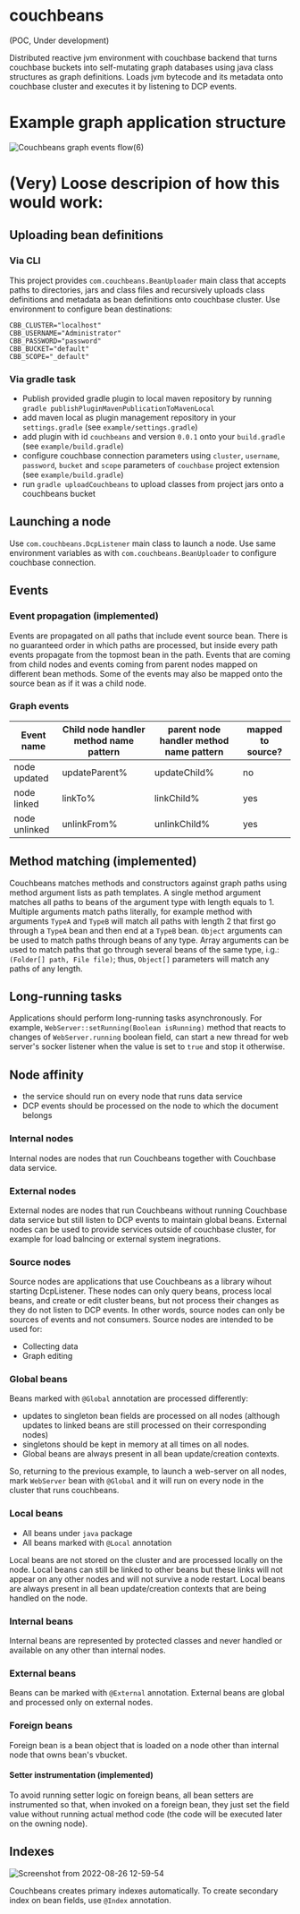 # couchbeans
(POC, Under development)

Distributed reactive jvm environment with couchbase backend that turns couchbase buckets into self-mutating graph databases using java class structures as graph definitions.
Loads jvm bytecode and its metadata onto couchbase cluster and executes it by listening to DCP events.

# Example graph application structure
![Couchbeans graph events flow(6)](https://user-images.githubusercontent.com/807041/186948772-f986e6a7-3f86-4544-9dee-a92fa9fb3492.png)


# (Very) Loose descripion of how this would work:

## Uploading bean definitions
### Via CLI
This project provides `com.couchbeans.BeanUploader` main class that accepts paths to directories, jars and class files and recursively uploads class definitions and metadata as bean definitions onto couchbase cluster. Use environment to configure bean destinations:
```
CBB_CLUSTER="localhost"
CBB_USERNAME="Administrator"
CBB_PASSWORD="password"
CBB_BUCKET="default"
CBB_SCOPE="_default"
```
### Via gradle task
- Publish provided gradle plugin to local maven repository by running `gradle publishPluginMavenPublicationToMavenLocal`
- add maven local as plugin management repository in your `settings.gradle` (see `example/settings.gradle`)
- add plugin with id `couchbeans` and version `0.0.1` onto your `build.gradle` (see `example/build.gradle`)
- configure couchbase connection parameters using `cluster`, `username`, `password`, `bucket` and `scope` parameters of `couchbase` project extension (see `example/build.gradle`)
- run `gradle uploadCouchbeans` to upload classes from project jars onto a couchbeans bucket

## Launching a node
Use `com.couchbeans.DcpListener` main class to launch a node. 
Use same environment variables as with `com.couchbeans.BeanUploader` to configure couchbase connection.

## Events
### Event propagation (implemented)
Events are propagated on all paths that include event source bean.
There is no guaranteed order in which paths are processed,
 but inside every path events propagate from the topmost bean in the path.
Events that are coming from child nodes and events coming from parent nodes mapped on different bean methods.
Some of the events may also be mapped onto the source bean as if it was a child node.

### Graph events
| Event name | Child node handler method name pattern | parent node handler method name pattern | mapped to source? |
|---|---|---|---|
| node updated | updateParent% | updateChild% | no |
| node linked | linkTo% | linkChild% | yes |
| node unlinked | unlinkFrom% | unlinkChild% | yes |

## Method matching (implemented)
Couchbeans matches methods and constructors against graph paths using method argument lists as path templates.
A single method argument matches all paths to beans of the argument type with length equals to 1.
Multiple arguments match paths literally, for example method with arguments `TypeA` and `TypeB` will match all paths with length 2 that first go through a `TypeA` bean and then end at a `TypeB` bean.
`Object` arguments can be used to match paths through beans of any type.
Array arguments can be used to match paths that go through several beans of the same type, i.g.: `(Folder[] path, File file)`; thus, `Object[]` parameters will match any paths of any length.

## Long-running tasks
Applications should perform long-running tasks asynchronously. 
For example, `WebServer::setRunning(Boolean isRunning)` method that reacts to changes of `WebServer.running` boolean field, can start a new thread for web server's socker listener when the value is set to `true` and stop it otherwise.

## Node affinity
- the service should run on every node that runs data service
- DCP events should be processed on the node to which the document belongs

### Internal nodes
Internal nodes are nodes that run Couchbeans together with Couchbase data service.

### External nodes
External nodes are nodes that run Couchbeans without running Couchbase data service but still listen to DCP events to maintain global beans.
External nodes can be used to provide services outside of couchbase cluster, for example for load balncing or external system inegrations.
  
### Source nodes
Source nodes are applications that use Couchbeans as a library wihout starting DcpListener.
These nodes can only query beans, process local beans, and create or 
edit cluster beans, but not process their changes as they do not listen 
to DCP events.
In other words, source nodes can only be sources of events and not consumers.
Source nodes are intended to be used for:
- Collecting data 
- Graph editing

### Global beans
Beans marked with `@Global` annotation are processed differently:
- updates to singleton bean fields are processed on all nodes (although updates to linked beans are still processed on their corresponding nodes)
- singletons should be kept in memory at all times on all nodes.
- Global beans are always present in all bean update/creation contexts.

So, returning to the previous example, to launch a web-server on all nodes, mark `WebServer` bean with `@Global` and it will run on every node in the cluster that runs couchbeans.

### Local beans
- All beans under `java` package
- All beans marked with `@Local` annotation

Local beans are not stored on the cluster and are processed locally on the node.
Local beans can still be linked to other beans but these links will not appear on any other nodes and will not survive a node restart.
Local beans are always present in all bean update/creation contexts that are being handled on the node.

### Internal beans
Internal beans are represented by protected classes and never handled or available on any other than internal nodes.

### External beans
Beans can be marked with `@External` annotation. 
External beans are global and processed only on external nodes.

### Foreign beans
Foreign bean is a bean object that is loaded on a node other than internal node that owns bean's vbucket.
#### Setter instrumentation (implemented)
To avoid running setter logic on foreign beans, all bean setters are instrumented so that, when invoked on a foreign bean, they just set the field value without running actual method code (the code will be executed later on the owning node).

## Indexes
![Screenshot from 2022-08-26 12-59-54](https://user-images.githubusercontent.com/807041/186955549-8e2b7f95-4284-4fdb-885e-b545c77576fe.png)

Couchbeans creates primary indexes automatically.
To create secondary index on bean fields, use `@Index` annotation.

